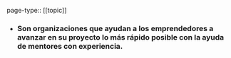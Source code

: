 page-type:: [[topic]]
- ### Son organizaciones que ayudan a los emprendedores a avanzar en su proyecto lo más rápido posible con la ayuda de mentores con experiencia.



